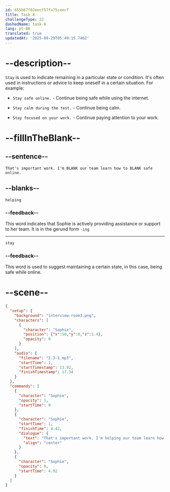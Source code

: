 ```yaml
---
id: 655b67f02eecf57fa75ceecf
title: Task 8
challengeType: 22
dashedName: task-8
lang: pt-BR
translated: true
updatedAt: '2025-09-29T05:49:15.746Z'
---
```


<!-- (Audio) Sophie: That's important work. I'm helping our team learn how to stay safe online. -->

# --description--

`Stay` is used to indicate remaining in a particular state or condition. 
It's often used in instructions or advice to keep oneself in a certain situation. For example:

- `Stay safe online.` - Continue being safe while using the internet. 

- `Stay calm during the test.` - Continue being calm.

- `Stay focused on your work.` - Continue paying attention to your work.


# --fillInTheBlank--

## --sentence--

`That's important work. I'm BLANK our team learn how to BLANK safe online.`

## --blanks--

`helping`

### --feedback--

This word indicates that Sophie is actively providing assistance or support to her team. It is in the gerund form `-ing`

---

`stay`

### --feedback--

This word is used to suggest maintaining a certain state, in this case, being safe while online.

# --scene--

```json
{
  "setup": {
    "background": "interview-room3.png",
    "characters": [
      {
        "character": "Sophie",
        "position": {"x":50,"y":0,"z":1.4},
        "opacity": 0
      }
    ],
    "audio": {
      "filename": "2.3-1.mp3",
      "startTime": 1,
      "startTimestamp": 13.92,
      "finishTimestamp": 17.34
    }
  },
  "commands": [
    {
      "character": "Sophie",
      "opacity": 1,
      "startTime": 0
    },
    {
      "character": "Sophie",
      "startTime": 1,
      "finishTime": 4.42,
      "dialogue": {
        "text": "That's important work. I'm helping our team learn how to stay safe online.",
        "align": "center"
      }
    },
    {
      "character": "Sophie",
      "opacity": 0,
      "startTime": 4.92
    }
  ]
}
```
